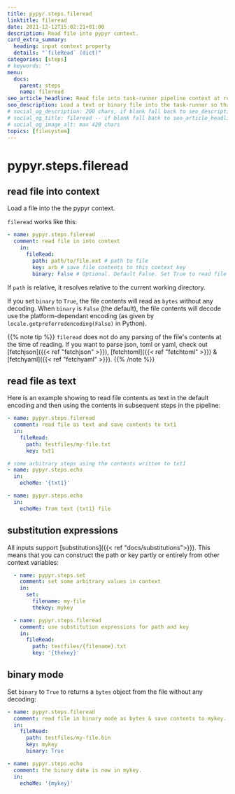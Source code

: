 ```yaml
---
title: pypyr.steps.fileread
linktitle: fileread
date: 2021-12-12T15:02:21+01:00
description: Read file into pypyr context.
card_extra_summary:
  heading: input context property
  details: "`fileRead` (dict)"
categories: [steps]
# keywords: ""
menu:
  docs:
    parent: steps
    name: fileread
seo_article_headline: Read file into task-runner pipeline context at run-time.
seo_description: Load a text or binary file into the task-runner so that the pipeline can read, manipulate & change the data.
# social_og_description: 200 chars, if blank fall back to seo_description then description
# social_og_title: fileread -- if blank fall back to seo_article_headline > .Title. Max 70 chars
# social_og_image_alt: max 420 chars
topics: [filesystem]
---
```

# pypyr.steps.fileread
## read file into context
Load a file into the the pypyr context.

`fileread` works like this:

```yaml
- name: pypyr.steps.fileread
  comment: read file in into context
    in:
      fileRead:
        path: path/to/file.ext # path to file
        key: arb # save file contents to this context key
        binary: False # Optional. Default False. Set True to read file as bytes.
```

If `path` is relative, it resolves relative to the current working directory.

If you set `binary` to `True`, the file contents will read as `bytes` without
any decoding. When `binary` is `False` (the default), the file contents will
decode use the platform-dependant encoding (as given by
`locale.getpreferredencoding(False)` in Python).

{{% note tip %}}
`fileread` does not do any parsing of the file's contents at the time
of reading. If you want to parse json, toml or yaml, check out
[fetchjson]({{< ref "fetchjson" >}}), [fetchtoml]({{< ref "fetchtoml" >}}) &
[fetchyaml]({{< ref "fetchyaml" >}}).
{{% /note %}}

## read file as text
Here is an example showing to read file contents as text in the default encoding
and then using the contents in subsequent steps in the pipeline:
```yaml
- name: pypyr.steps.fileread
  comment: read file as text and save contents to txt1
  in:
    fileRead:
      path: testfiles/my-file.txt
      key: txt1

# some arbitrary steps using the contents written to txt1
- name: pypyr.steps.echo
  in:
    echoMe: '{txt1}'

- name: pypyr.steps.echo 
  in:
    echoMe: from text {txt1} file
```

## substitution expressions
All inputs support [substitutions]({{< ref "docs/substitutions">}}). This means
that you can construct the path or key partly or entirely from other context
variables:

```yaml
  - name: pypyr.steps.set
    comment: set some arbitrary values in context
    in:
      set:
        filename: my-file
        thekey: mykey

  - name: pypyr.steps.fileread
    comment: use substitution expressions for path and key
    in:
      fileRead:
        path: testfiles/{filename}.txt
        key: '{thekey}'
```

## binary mode
Set `binary` to `True` to returns a `bytes` object from the file without any
decoding:

```yaml
- name: pypyr.steps.fileread
  comment: read file in binary mode as bytes & save contents to mykey.
  in:
    fileRead:
      path: testfiles/my-file.bin
      key: mykey
      binary: True

- name: pypyr.steps.echo
  comment: the binary data is now in mykey.
  in:
    echoMe: '{mykey}'
```